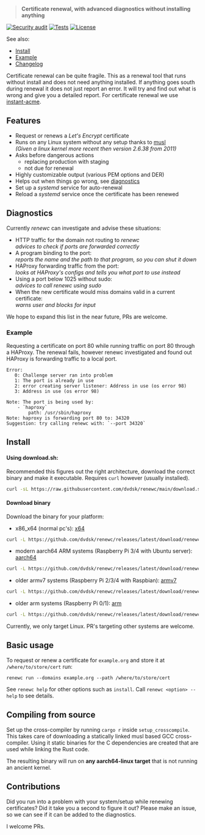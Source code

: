 > **Certificate renewal, with advanced diagnostics without installing anything**

[![Security audit](https://github.com/dvdsk/renewc/actions/workflows/schedualed-audit.yml/badge.svg)](https://github.com/dvdsk/renewc/actions/workflows/schedualed-audit.yml)
[![Tests](https://github.com/dvdsk/renewc/actions/workflows/testing.yml/badge.svg)](https://github.com/dvdsk/renewc/actions/workflows/testing.yml)
[![License](https://img.shields.io/badge/license-GPL3-blue?style=round-square)](LICENSE)

See also:
 - [Install](#Install)
 - [Example](#Example)
 - [Changelog](CHANGELOG.md)

Certificate renewal can be quite fragile. This as a renewal tool that runs without install and does not need anything installed. If anything goes south during renewal it does not just report an error. It will try and find out what is wrong and give you a detailed report. For certificate renewal we use [instant-acme](https://crates.io/crates/instant-acme). 

## Features 
 - Request or renews a *Let's Encrypt* certificate
 - Runs on any Linux system without any setup thanks to [musl](https://musl.libc.org/about.html)  
  _(Given a linux kernel more recent then version 2.6.38 from 2011)_
 - Asks before dangerous actions 
    - replacing production with staging
    - not due for renewal
 - Highly customizable output (various PEM options and DER)
 - Helps out when things go wrong, see [diagnostics](#diagnostics) 
 - Set up a *systemd* service for auto-renewal
 - Reload a *systemd* service once the certificate has been renewed

## Diagnostics
Currently *renewc* can investigate and advise these situations:

 - HTTP traffic for the domain not routing to *renewc*  
*advices to check if ports are forwarded correctly*
 - A program binding to the port:  
*reports the name and the path to that program, so you can shut it down*
 - HAProxy forwarding traffic from the port:  
*looks at HAProxy's configs and tells you what port to use instead*
 - Using a port below 1025 without sudo:  
*advices to call *renewc* using sudo*
 - When the new certificate would miss domains valid in a current certificate:  
*warns user and blocks for input*


We hope to expand this list in the near future, PRs are welcome.

### Example
Requesting a certificate on port 80 while running traffic on port 80 through a HAProxy. The renewal fails, however renewc investigated and found out HAProxy is forwarding traffic to a local port.

```
Error:
   0: Challenge server ran into problem
   1: The port is already in use
   2: error creating server listener: Address in use (os error 98)
   3: Address in use (os error 98)

Note: The port is being used by:
	- `haproxy`
		path: /usr/sbin/haproxy
Note: haproxy is forwarding port 80 to: 34320
Suggestion: try calling renewc with: `--port 34320`
```

## Install
#### Using download.sh:
Recommended this figures out the right architecture, download the correct binary and make it executable. Requires `curl` however (usually installed).
```bash
curl -sL https://raw.githubusercontent.com/dvdsk/renewc/main/download.sh | sh
```

#### Download binary
Download the binary for your platform:
- x86\_x64 (normal pc's): [x64](https://github.com/dvdsk/renewc/releases/latest/download/renewc_x86_64)  
```bash
curl -L https://github.com/dvdsk/renewc/releases/latest/download/renewc_x64 -o renewc
``` 
- modern aarch64 ARM systems (Raspberry Pi 3/4 with Ubuntu server): [aarch64](https://github.com/dvdsk/renewc/releases/latest/download/renewc_aarch64)
```bash
curl -L https://github.com/dvdsk/renewc/releases/latest/download/renewc_aarch64 -o renewc
``` 
- older armv7 systems (Raspberry Pi 2/3/4 with Raspbian): [armv7](https://github.com/dvdsk/renewc/releases/latest/download/renewc_armv7)
```bash
curl -L https://github.com/dvdsk/renewc/releases/latest/download/renewc_armv7 -o renewc
``` 
- older arm systems (Raspberry Pi 0/1): [arm](https://github.com/dvdsk/renewc/releases/latest/download/renewc_arm)
```bash
curl -L https://github.com/dvdsk/renewc/releases/latest/download/renewc_arm -o renewc
``` 

Currently, we only target Linux. PR's targeting other systems are welcome.

## Basic usage
To request or renew a certificate for `example.org` and store it at `/where/to/store/cert` run: 
```
renewc run --domains example.org --path /where/to/store/cert
``` 
See `renewc help` for other options such as `install`. Call `renewc <option> --help` to see details.

## Compiling from source
Set up the cross-compiler by running `cargo r` inside `setup_crosscompile`. This takes care of downloading a statically linked musl based GCC cross-compiler. Using it static binaries for the C dependencies are created that are used while linking the Rust code. 

The resulting binary will run on **any aarch64-linux target** that is not running an ancient kernel.

## Contributions
Did you run into a problem with your system/setup while renewing certificates? Did it take you a second to figure it out? Please make an issue, so we can see if it can be added to the diagnostics. 

I welcome PRs.

